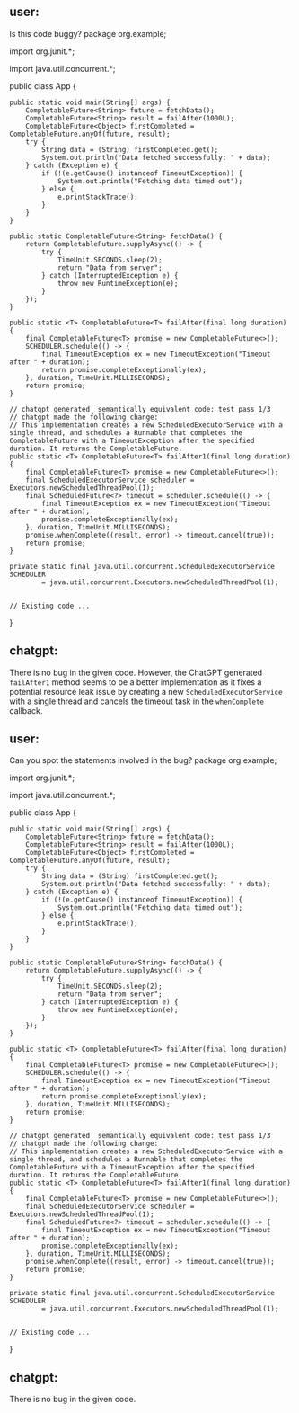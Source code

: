 

## user: 

Is this code buggy?
package org.example;

import org.junit.*;

import java.util.concurrent.*;

public class App {

    public static void main(String[] args) {
        CompletableFuture<String> future = fetchData();
        CompletableFuture<String> result = failAfter(1000L);
        CompletableFuture<Object> firstCompleted = CompletableFuture.anyOf(future, result);
        try {
            String data = (String) firstCompleted.get();
            System.out.println("Data fetched successfully: " + data);
        } catch (Exception e) {
            if (!(e.getCause() instanceof TimeoutException)) {
                System.out.println("Fetching data timed out");
            } else {
                e.printStackTrace();
            }
        }
    }

    public static CompletableFuture<String> fetchData() {
        return CompletableFuture.supplyAsync(() -> {
            try {
                TimeUnit.SECONDS.sleep(2);
                return "Data from server";
            } catch (InterruptedException e) {
                throw new RuntimeException(e);
            }
        });
    }

    public static <T> CompletableFuture<T> failAfter(final long duration) {
        final CompletableFuture<T> promise = new CompletableFuture<>();
        SCHEDULER.schedule(() -> {
            final TimeoutException ex = new TimeoutException("Timeout after " + duration);
            return promise.completeExceptionally(ex);
        }, duration, TimeUnit.MILLISECONDS);
        return promise;
    }

    // chatgpt generated  semantically equivalent code: test pass 1/3
    // chatgpt made the following change:
    // This implementation creates a new ScheduledExecutorService with a single thread, and schedules a Runnable that completes the CompletableFuture with a TimeoutException after the specified duration. It returns the CompletableFuture.
    public static <T> CompletableFuture<T> failAfter1(final long duration) {
        final CompletableFuture<T> promise = new CompletableFuture<>();
        final ScheduledExecutorService scheduler = Executors.newScheduledThreadPool(1);
        final ScheduledFuture<?> timeout = scheduler.schedule(() -> {
            final TimeoutException ex = new TimeoutException("Timeout after " + duration);
            promise.completeExceptionally(ex);
        }, duration, TimeUnit.MILLISECONDS);
        promise.whenComplete((result, error) -> timeout.cancel(true));
        return promise;
    }

    private static final java.util.concurrent.ScheduledExecutorService SCHEDULER
            = java.util.concurrent.Executors.newScheduledThreadPool(1);


    // Existing code ...
}

## chatgpt: 

There is no bug in the given code. However, the ChatGPT generated `failAfter1` method seems to be a better implementation as it fixes a potential resource leak issue by creating a new `ScheduledExecutorService` with a single thread and cancels the timeout task in the `whenComplete` callback.

## user: 

Can you spot the statements involved in the bug?
package org.example;

import org.junit.*;

import java.util.concurrent.*;

public class App {

    public static void main(String[] args) {
        CompletableFuture<String> future = fetchData();
        CompletableFuture<String> result = failAfter(1000L);
        CompletableFuture<Object> firstCompleted = CompletableFuture.anyOf(future, result);
        try {
            String data = (String) firstCompleted.get();
            System.out.println("Data fetched successfully: " + data);
        } catch (Exception e) {
            if (!(e.getCause() instanceof TimeoutException)) {
                System.out.println("Fetching data timed out");
            } else {
                e.printStackTrace();
            }
        }
    }

    public static CompletableFuture<String> fetchData() {
        return CompletableFuture.supplyAsync(() -> {
            try {
                TimeUnit.SECONDS.sleep(2);
                return "Data from server";
            } catch (InterruptedException e) {
                throw new RuntimeException(e);
            }
        });
    }

    public static <T> CompletableFuture<T> failAfter(final long duration) {
        final CompletableFuture<T> promise = new CompletableFuture<>();
        SCHEDULER.schedule(() -> {
            final TimeoutException ex = new TimeoutException("Timeout after " + duration);
            return promise.completeExceptionally(ex);
        }, duration, TimeUnit.MILLISECONDS);
        return promise;
    }

    // chatgpt generated  semantically equivalent code: test pass 1/3
    // chatgpt made the following change:
    // This implementation creates a new ScheduledExecutorService with a single thread, and schedules a Runnable that completes the CompletableFuture with a TimeoutException after the specified duration. It returns the CompletableFuture.
    public static <T> CompletableFuture<T> failAfter1(final long duration) {
        final CompletableFuture<T> promise = new CompletableFuture<>();
        final ScheduledExecutorService scheduler = Executors.newScheduledThreadPool(1);
        final ScheduledFuture<?> timeout = scheduler.schedule(() -> {
            final TimeoutException ex = new TimeoutException("Timeout after " + duration);
            promise.completeExceptionally(ex);
        }, duration, TimeUnit.MILLISECONDS);
        promise.whenComplete((result, error) -> timeout.cancel(true));
        return promise;
    }

    private static final java.util.concurrent.ScheduledExecutorService SCHEDULER
            = java.util.concurrent.Executors.newScheduledThreadPool(1);


    // Existing code ...
}

## chatgpt: 

There is no bug in the given code.